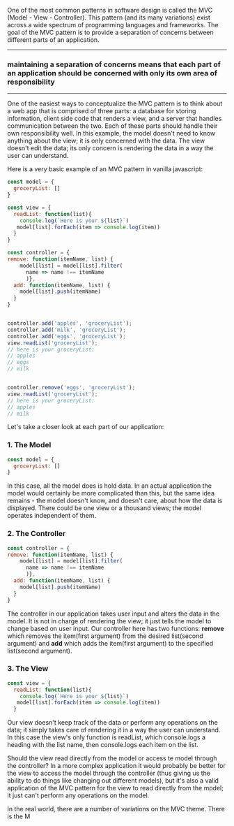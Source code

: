 One of the most common patterns in software design is called the MVC (Model - View - Controller). This pattern (and its many variations) exist across a wide spectrum of programming languages and frameworks.
The goal of the MVC pattern is to provide a separation of concerns between different parts of an application.

***
### maintaining a separation of concerns means that each part of an application should be concerned with only its own area of responsibility
***

One of the easiest ways to conceptualize the MVC pattern is to think about a web app that is comprised of three parts: a database for storing information, client side code that renders a view, and a server that handles communication between the two. Each of these parts should handle their own responsibility well. In this example, the model doesn't need to know anything about the view; it is only concerned with the data. The view doesn't edit the data; its only concern is rendering the data in a way the user can understand.

Here is a very basic example of an MVC pattern in vanilla javascript:
```js
const model = {
  groceryList: []
}

const view = {
  readList: function(list){
    console.log(`Here is your ${list}`)
   model[list].forEach(item => console.log(item))
  }
}

const controller = {
remove: function(itemName, list) {
    model[list] = model[list].filter(
      name => name !== itemName
      )},
  add: function(itemName, list) {
    model[list].push(itemName)
  }
}


controller.add('apples', 'groceryList');
controller.add('milk', 'groceryList');
controller.add('eggs', 'groceryList');
view.readList('groceryList'); 
// here is your groceryList:
// apples
// eggs
// milk


controller.remove('eggs', 'groceryList');
view.readList('groceryList');
// here is your groceryList:
// apples
// milk

```


Let's take a closer look at each part of our application:

### 1. The Model
```js
const model = {
  groceryList: []
}
```
In this case, all the model does is hold data. In an actual application the model would certainly be more complicated than this, but the same idea remains - the model doesn't know, and doesn't care, about how the data is displayed. There could be one view or a thousand views; the model operates independent of them.


### 2. The Controller
```js
const controller = {
remove: function(itemName, list) {
    model[list] = model[list].filter(
      name => name !== itemName
      )},
  add: function(itemName, list) {
    model[list].push(itemName)
  }
}
```

The controller in our application takes user input and alters the data in the model. It is not in charge of rendering the view; it just tells the model to change based on user input. Our controller here has two functions: **remove** which removes the item(first argument) from the desired list(second argument) and **add** which adds the item(first argument) to the specified list(second argument).


### 3. The View
```js
const view = {
  readList: function(list){
    console.log(`Here is your ${list}`)
   model[list].forEach(item => console.log(item))
  }
```
Our view doesn't keep track of the data or perform any operations on the data; it simply takes care of rendering it in a way the user can understand. In this case the view's only function is readList, which console.logs a heading with the list name, then console.logs each item on the list.

Should the view read directly from the model or access te model through the controller? In a more complex application it would probably be better for the view to access the model through the controller (thus giving us the ability to do things like changing out different models), but it's also a valid application of the MVC pattern for the view to read directly from the model; it just can't perform any operations on the model.


In the real world, there are a number of variations on the MVC theme. There is the M
